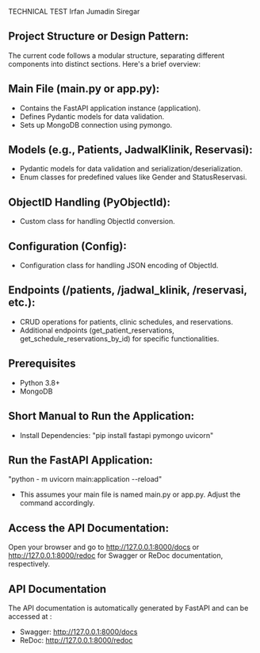 TECHNICAL TEST
Irfan Jumadin Siregar
## Project Structure or Design Pattern:
The current code follows a modular structure, separating different components into distinct sections. Here's a brief overview:

## Main File (main.py or app.py):

- Contains the FastAPI application instance (application).
- Defines Pydantic models for data validation.
- Sets up MongoDB connection using pymongo.

## Models (e.g., Patients, JadwalKlinik, Reservasi):

- Pydantic models for data validation and serialization/deserialization.
- Enum classes for predefined values like Gender and StatusReservasi.

## ObjectID Handling (PyObjectId):

- Custom class for handling ObjectId conversion.

## Configuration (Config):

- Configuration class for handling JSON encoding of ObjectId.

## Endpoints (/patients, /jadwal_klinik, /reservasi, etc.):

- CRUD operations for patients, clinic schedules, and reservations.
- Additional endpoints (get_patient_reservations, get_schedule_reservations_by_id) for specific functionalities.

## Prerequisites

- Python 3.8+
- MongoDB

## Short Manual to Run the Application:
- Install Dependencies:
"pip install fastapi pymongo uvicorn"

## Run the FastAPI Application:
"python - m uvicorn main:application --reload"
- This assumes your main file is named main.py or app.py. Adjust the command accordingly.

## Access the API Documentation:
Open your browser and go to http://127.0.0.1:8000/docs or http://127.0.0.1:8000/redoc for Swagger or ReDoc documentation, respectively.

## API Documentation
The API documentation is automatically generated by FastAPI and can be accessed at :

- Swagger: http://127.0.0.1:8000/docs
- ReDoc: http://127.0.0.1:8000/redoc